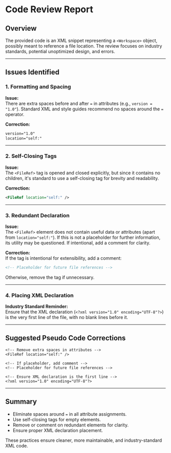 # Code Review Report

## Overview

The provided code is an XML snippet representing a `<Workspace>` object, possibly meant to reference a file location. The review focuses on industry standards, potential unoptimized design, and errors. 

---

## Issues Identified

### 1. Formatting and Spacing

**Issue:**  
There are extra spaces before and after `=` in attributes (e.g., `version = "1.0"`). Standard XML and style guides recommend no spaces around the `=` operator.

**Correction:**
```xml
version="1.0"
location="self:"
```

---

### 2. Self-Closing Tags

**Issue:**  
The `<FileRef>` tag is opened and closed explicitly, but since it contains no children, it's standard to use a self-closing tag for brevity and readability.

**Correction:**
```xml
<FileRef location="self:" />
```

---

### 3. Redundant Declaration

**Issue:**  
The `<FileRef>` element does not contain useful data or attributes (apart from `location="self:"`). If this is not a placeholder for further information, its utility may be questioned. If intentional, add a comment for clarity.

**Correction:**  
If the tag is intentional for extensibility, add a comment:
```xml
<!-- Placeholder for future file references -->
```
Otherwise, remove the tag if unnecessary.

---

### 4. Placing XML Declaration

**Industry Standard Reminder:**  
Ensure that the XML declaration (`<?xml version="1.0" encoding="UTF-8"?>`) is the very first line of the file, with no blank lines before it.

---

## Suggested Pseudo Code Corrections

```pseudo
<!-- Remove extra spaces in attributes -->
<FileRef location="self:" />

<!-- If placeholder, add comment -->
<!-- Placeholder for future file references -->

<!-- Ensure XML declaration is the first line -->
<?xml version="1.0" encoding="UTF-8"?>
```

---

## Summary

- Eliminate spaces around `=` in all attribute assignments.
- Use self-closing tags for empty elements.
- Remove or comment on redundant elements for clarity.
- Ensure proper XML declaration placement.

These practices ensure cleaner, more maintainable, and industry-standard XML code.